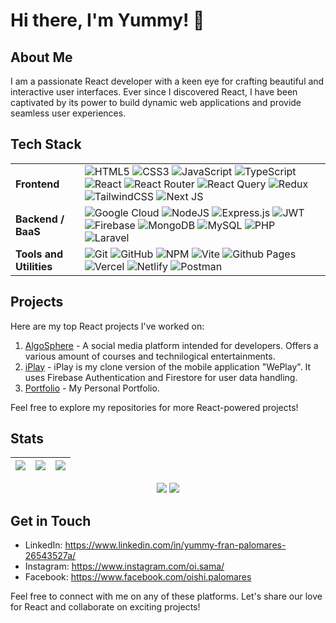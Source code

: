# Hi there, I'm Yummy! 👋

## About Me

I am a passionate React developer with a keen eye for crafting beautiful and interactive user interfaces. Ever since I discovered React, I have been captivated by its power to build dynamic web applications and provide seamless user experiences.

## Tech Stack

|  |  |
|-------|------|
| **Frontend** | ![HTML5](https://img.shields.io/badge/html5-%23E34F26.svg?style=for-the-badge&logo=html5&logoColor=white) ![CSS3](https://img.shields.io/badge/css3-%231572B6.svg?style=for-the-badge&logo=css3&logoColor=white) ![JavaScript](https://img.shields.io/badge/javascript-%23323330.svg?style=for-the-badge&logo=javascript&logoColor=%23F7DF1E) ![TypeScript](https://img.shields.io/badge/typescript-%23007ACC.svg?style=for-the-badge&logo=typescript&logoColor=white) ![React](https://img.shields.io/badge/react-%2320232a.svg?style=for-the-badge&logo=react&logoColor=%2361DAFB) ![React Router](https://img.shields.io/badge/React_Router-CA4245?style=for-the-badge&logo=react-router&logoColor=white) ![React Query](https://img.shields.io/badge/-React%20Query-FF4154?style=for-the-badge&logo=react%20query&logoColor=white) ![Redux](https://img.shields.io/badge/redux-%23593d88.svg?style=for-the-badge&logo=redux&logoColor=white) ![TailwindCSS](https://img.shields.io/badge/tailwindcss-%2338B2AC.svg?style=for-the-badge&logo=tailwind-css&logoColor=white) ![Next JS](https://img.shields.io/badge/Next-black?style=for-the-badge&logo=next.js&logoColor=white) |
| **Backend / BaaS** | ![Google Cloud](https://img.shields.io/badge/GoogleCloud-%234285F4.svg?style=for-the-badge&logo=google-cloud&logoColor=white) ![NodeJS](https://img.shields.io/badge/node.js-6DA55F?style=for-the-badge&logo=node.js&logoColor=white) ![Express.js](https://img.shields.io/badge/express.js-%23404d59.svg?style=for-the-badge&logo=express&logoColor=%2361DAFB) ![JWT](https://img.shields.io/badge/JWT-black?style=for-the-badge&logo=JSON%20web%20tokens) ![Firebase](https://img.shields.io/badge/firebase-a08021?style=for-the-badge&logo=firebase&logoColor=ffcd34) ![MongoDB](https://img.shields.io/badge/MongoDB-%234ea94b.svg?style=for-the-badge&logo=mongodb&logoColor=white) ![MySQL](https://img.shields.io/badge/mysql-4479A1.svg?style=for-the-badge&logo=mysql&logoColor=white) ![PHP](https://img.shields.io/badge/php-%23777BB4.svg?style=for-the-badge&logo=php&logoColor=white) ![Laravel](https://img.shields.io/badge/laravel-%23FF2D20.svg?style=for-the-badge&logo=laravel&logoColor=white) |
| **Tools and Utilities** | ![Git](https://img.shields.io/badge/git-%23F05033.svg?style=for-the-badge&logo=git&logoColor=white) ![GitHub](https://img.shields.io/badge/github-%23121011.svg?style=for-the-badge&logo=github&logoColor=white) ![NPM](https://img.shields.io/badge/NPM-%23CB3837.svg?style=for-the-badge&logo=npm&logoColor=white) ![Vite](https://img.shields.io/badge/vite-%23646CFF.svg?style=for-the-badge&logo=vite&logoColor=white) ![Github Pages](https://img.shields.io/badge/github%20pages-121013?style=for-the-badge&logo=github&logoColor=white) ![Vercel](https://img.shields.io/badge/vercel-%23000000.svg?style=for-the-badge&logo=vercel&logoColor=white) ![Netlify](https://img.shields.io/badge/netlify-%23000000.svg?style=for-the-badge&logo=netlify&logoColor=#00C7B7) ![Postman](https://img.shields.io/badge/Postman-FF6C37?style=for-the-badge&logo=postman&logoColor=white) |


## Projects

Here are my top React projects I've worked on:

1. [AlgoSphere](https://algosphere.tech/) - A social media platform intended for developers. Offers a various amount of courses and technilogical entertainments.
2. [iPlay](http://yummyfran.github.io/iPlay) - iPlay is my clone version of the mobile application "WePlay". It uses Firebase Authentication and Firestore for user data handling.
3. [Portfolio](https://yummyfran.github.io/portfolio/) - My Personal Portfolio.
   

Feel free to explore my repositories for more React-powered projects!

## Stats

|![](https://github-profile-summary-cards.vercel.app/api/cards/stats?username=YummyFran&theme=dracula)|![](https://github-profile-summary-cards.vercel.app/api/cards/repos-per-language?username=YummyFran&theme=dracula)|![](https://github-profile-summary-cards.vercel.app/api/cards/most-commit-language?username=YummyFran&theme=dracula)|
|-----|------|------|
<div align="center">
  <img src="http://github-readme-stats.vercel.app/api?username=YummyFran&show_icons=true&theme=dracula"  style="max-height: 15rem;"/>
  <img src="http://github-profile-summary-cards.vercel.app/api/cards/productive-time?username=YummyFran&theme=dracula&utcOffset=8" style="max-height: 15rem" />
</div>

## Get in Touch

- LinkedIn: https://www.linkedin.com/in/yummy-fran-palomares-26543527a/
- Instagram: https://www.instagram.com/oi.sama/
- Facebook: https://www.facebook.com/oishi.palomares

Feel free to connect with me on any of these platforms. Let's share our love for React and collaborate on exciting projects!
